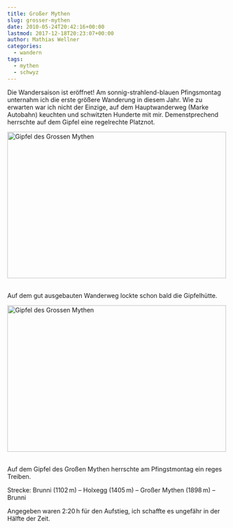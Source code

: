 ```yaml
---
title: Großer Mythen
slug: grosser-mythen
date: 2010-05-24T20:42:16+00:00
lastmod: 2017-12-18T20:23:07+00:00
author: Mathias Wellner
categories:
  - wandern
tags:
  - mythen
  - schwyz
---
```

Die Wandersaison ist eröffnet! Am sonnig-strahlend-blauen Pfingsmontag unternahm ich die erste größere Wanderung in diesem Jahr. Wie zu erwarten war ich nicht der Einzige, auf dem Hauptwanderweg (Marke Autobahn) keuchten und schwitzten Hunderte mit mir. Demenstprechend herrschte auf dem Gipfel eine regelrechte Platznot. 

<div style="width: 510px" class="wp-caption aligncenter">
  <a href="http://www.flickr.com/photos/mwellner/4652325746/" title="Gipfel des Grossen Mythen by wellnair, on Flickr"><img src="http://farm5.static.flickr.com/4001/4652325746_da2935df47.jpg" width="500" height="335" alt="Gipfel des Grossen Mythen" /></a>
  
  <p class="wp-caption-text">
    <br /> Auf dem gut ausgebauten Wanderweg lockte schon bald die Gipfelhütte.
  </p>
  
  <p>
  </p>
</div>

<div style="width: 510px" class="wp-caption aligncenter">
  <a href="http://www.flickr.com/photos/mwellner/4651708657/" title="Gipfel des Grossen Mythen by wellnair, on Flickr"><img src="http://farm5.static.flickr.com/4015/4651708657_a4fc4a85a3.jpg" width="500" height="335" alt="Gipfel des Grossen Mythen" /></a>
  
  <p class="wp-caption-text">
    <br /> Auf dem Gipfel des Großen Mythen herrschte am Pfingstmontag ein reges Treiben.
  </p>
  
  <p>
  </p>
</div>

Strecke: Brunni (1102&thinsp;m) – Holxegg (1405 m) – Großer Mythen (1898 m) – Brunni

Angegeben waren 2:20&thinsp;h für den Aufstieg, ich schaffte es ungefähr in der Hälfte der Zeit.